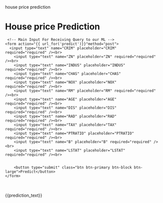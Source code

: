 house price prediction 
<!DOCTYPE html>
<html >
<!--From https://codepen.io/frytyler/pen/EGdtg-->
<head>
  <meta charset="UTF-8">
  <title>House price prediction</title>
  <link href='https://fonts.googleapis.com/css?family=Pacifico' rel='stylesheet' type='text/css'>
<link href='https://fonts.googleapis.com/css?family=Arimo' rel='stylesheet' type='text/css'>
<link href='https://fonts.googleapis.com/css?family=Hind:300' rel='stylesheet' type='text/css'>
<link href='https://fonts.googleapis.com/css?family=Open+Sans+Condensed:300' rel='stylesheet' type='text/css'>

  
</head>

<body>
 <div class="login">
	<h1>House price  Prediction</h1>

     <!-- Main Input For Receiving Query to our ML -->
    <form action="{{ url_for('predict')}}"method="post">
      <input type="text" name="CRIM" placeholder="CRIM" required="required" /><br>
    	<input type="text" name="ZN" placeholder="ZN" required="required" /><br>
        <input type="text" name="INDUS" placeholder="INDUS" required="required" /><br>
        <input type="text" name="CHAS" placeholder="CHAS" required="required" /><br>
        <input type="text" name="NOX" placeholder="NOX" required="required" /><br>
        <input type="text" name="RM" placeholder="RM" required="required" /><br>
        <input type="text" name="AGE" placeholder="AGE" required="required" /><br>
        <input type="text" name="DIS" placeholder="DIS" required="required" /><br>
        <input type="text" name="RAD" placeholder="RAD" required="required" /><br>
        <input type="text" name="TAX" placeholder="TAX" required="required" /><br>
        <input type="text" name="PTRATIO" placeholder="PTRATIO" required="required" /><br>
        <input type="text" name="B" placeholder="B" required="required" /><br>
        <input type="text" name="LSTAT" placeholder="LSTAT" required="required" /><br>


        <button type="submit" class="btn btn-primary btn-block btn-large">Predict</button>
    </form>

   <br>
   <br>
  
   
 </div>
 {{prediction_text}}

</body>
</html>
